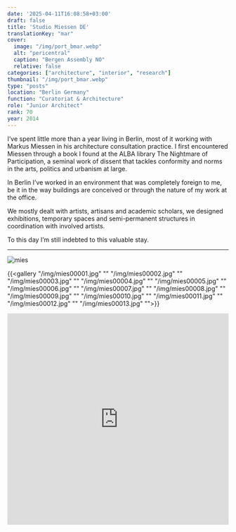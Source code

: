 ```yaml
---
date: '2025-04-11T16:08:58+03:00'
draft: false
title: 'Studio Miessen DE'
translationKey: "mar"
cover:
  image: "/img/port_bmar.webp"
  alt: "pericentral"
  caption: "Bergen Assembly NO"
  relative: false 
categories: ["architecture", "interior", "research"]
thumbnail: "/img/port_bmar.webp"
type: "posts"
location: "Berlin Germany"
function: "Curatoriat & Architecture"
role: "Junior Architect"
rank: 70
year: 2014
---
```

I’ve spent little more than a year living in Berlin, most of it working with Markus Miessen in his architecture consultation practice. I first encountered Miessen through a book I found at the ALBA library The Nightmare of Participation, a seminal work of dissent that tackles conformity and norms in the arts, politics and urbanism at large.

In Berlin I’ve worked in an environment that was completely foreign to me, be it in the way buildings are conceived or through the nature of my work at the office.

We mostly dealt with artists, artisans and academic scholars, we designed exhibitions, temporary spaces and semi-permanent structures in coordination with involved artists.

To this day I’m still indebted to this valuable stay.

---

![mies](/img/mies00004.jpg)

{{<gallery "/img/mies00001.jpg" "" "/img/mies00002.jpg" "" "/img/mies00003.jpg" "" "/img/mies00004.jpg" "" "/img/mies00005.jpg" "" "/img/mies00006.jpg" "" "/img/mies00007.jpg" "" "/img/mies00008.jpg" "" "/img/mies00009.jpg" "" "/img/mies00010.jpg" "" "/img/mies00011.jpg" "" "/img/mies00012.jpg" "" "/img/mies00013.jpg" "">}}

<iframe src="https://portostap.netlify.app/#mies" width="100%" height="480" style="border:none;"></iframe>